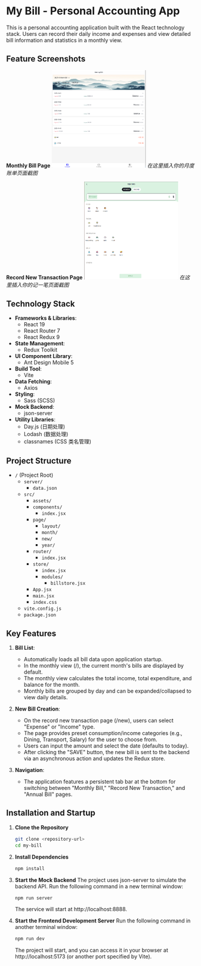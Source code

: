 # My Bill - Personal Accounting App

This is a personal accounting application built with the React technology stack. Users can record their daily income and expenses and view detailed bill information and statistics in a monthly view.

## Feature Screenshots

**Monthly Bill Page**
<img src="https://github.com/CCCwx/My-bill/blob/main/month_bill.png" alt="月度账单页面截图" width="50%">
*在这里插入你的月度账单页面截图*

**Record New Transaction Page**
<img src= "https://github.com/CCCwx/My-bill/blob/main/record.png" alt="月度账单页面截图" width="50%" >
*在这里插入你的记一笔页面截图*

## Technology Stack

* **Frameworks & Libraries**:
    * React 19
    * React Router 7
    * React Redux 9
* **State Management**:
    * Redux Toolkit
* **UI Component Library**:
    * Ant Design Mobile 5
* **Build Tool**:
    * Vite
* **Data Fetching**:
    * Axios
* **Styling**:
    * Sass (SCSS)
* **Mock Backend**:
    * json-server
* **Utility Libraries**:
    * Day.js (日期处理)
    * Lodash (数据处理)
    * classnames (CSS 类名管理)

## Project Structure
-   `/` (Project Root)
    -   `server/`
        -   `data.json`
    -   `src/`
        -   `assets/`
        -   `components/`
            -   `index.jsx`
        -   `page/`
            -   `layout/`
            -   `month/`
            -   `new/`
            -   `year/`
        -   `router/`
            -   `index.jsx`
        -   `store/`
            -   `index.jsx`
            -   `modules/`
                -   `billstore.jsx`
        -   `App.jsx`
        -   `main.jsx`
        -   `index.css`
    -   `vite.config.js`
    -   `package.json`

## Key Features


1.  **Bill List**:
    * Automatically loads all bill data upon application startup.
    * In the monthly view (/), the current month's bills are displayed by default.
    * The monthly view calculates the total income, total expenditure, and balance for the month.
    * Monthly bills are grouped by day and can be expanded/collapsed to view daily details.

2.  **New Bill Creation**:
    * On the record new transaction page (/new), users can select "Expense" or "Income" type.
    * The page provides preset consumption/income categories (e.g., Dining, Transport, Salary) for the user to choose from.
    * Users can input the amount and select the date (defaults to today).
    * After clicking the "SAVE" button, the new bill is sent to the backend via an asynchronous action and updates the Redux store.

3.  **Navigation**:
    * The application features a persistent tab bar at the bottom for switching between "Monthly Bill," "Record New Transaction," and "Annual Bill" pages.

## Installation and Startup

1.  **Clone the Repository**
    ```bash
    git clone <repository-url>
    cd my-bill
    ```

2.  **Install Dependencies**
    ```bash
    npm install
    ```

3.  **Start the Mock Backend**
    The project uses json-server to simulate the backend API. Run the following command in a new terminal window:
    ```bash
    npm run server
    ```
    The service will start at http://localhost:8888.

4.  **Start the Frontend Development Server**
    Run the following command in another terminal window:
    ```bash
    npm run dev
    ```
    The project will start, and you can access it in your browser at http://localhost:5173 (or another port specified by Vite).
    

